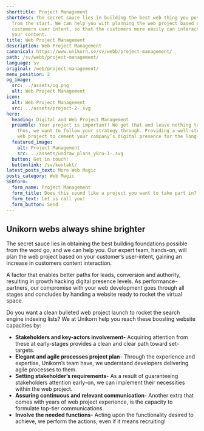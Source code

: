 ```yaml
---
shorttitle: Project Management
shortdesc: The secret sauce lies in building the best web thing you possibly can
  from the start. We can help you with planning the web project based on your
  customers user intent, so that the customers more easily can interact with
  your content.
title: Web Project Management
description: Web Project Management
canonical: https://www.unikorn.se/sv/webb/project-management/
path: /sv/webb/project-management/
language: sv
original: /web/project-management/
menu_position: 2
og_image:
  src: ../assets/og.png
  alt: Web Project Management
icon:
  alt: Web Project Management
  src: ../assets/project-2-.svg
hero:
  heading: Digital and Web Project Management
  preamble: Your project is important! We get that and leave nothing to chance,
    thus, we want to follow your strategy through. Providing a well-structured
    web project to cement your company’s digital presence for the long-run.
  featured_image:
    alt: Project Management
    src: ../assets/undraw_plans_y8ru-1-.svg
  button: Get in touch!
  buttonlink: /sv/kontakt/
latest_posts_text: More Web Magic
posts_category: Web Magic
SEOform:
  form_name: Project Management
  form_title: Does this sound like a project you want to take part in?
  form_text: Let us call you!
  form_button: Send
---
```

## Unikorn webs always shine brighter

The secret sauce lies in obtaining the best building foundations possible from the word go, and we can help you. Our expert team, hands-on, will plan the web project based on your customer’s user-intent, gaining an increase in customers content interaction.

A factor that enables better paths for leads, conversion and authority, resulting in growth hacking digital presence levels. As performance-partners, our compromise with your web development goes through all stages and concludes by handing a website ready to rocket the virtual space.

Do you want a clean bulleted web project launch to rocket the search engine indexing lists? We at Unikorn help you reach these boosting website capacities by:

* **Stakeholders and key-actors involvement-** Acquiring attention from these at early-stages provides a clean and clear path toward set-targets.
* **Elegant and agile processes project plan**- Through the experience and expertise, Unikorn’s team have, we understand developers delivering agile processes to them.
* **Setting stakeholder’s requirements**- As a result of guaranteeing stakeholders attention early-on, we can implement their necessities within the web project.
* **Assuring continuous and relevant communication**- Another extra that comes with years of web project experience, is the capacity to formulate top-tier communications.
* **Involve the needed functions**- Acting upon the functionality desired to achieve, we perform the actions, even if it means recruiting!